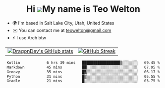 <div align="center">
  
# Hi ![](https://user-images.githubusercontent.com/18350557/176309783-0785949b-9127-417c-8b55-ab5a4333674e.gif)My name is Teo Welton
</div>

*   🌍  I'm based in Salt Lake City, Utah, United States
*   ✉️  You can contact me at [teowelton@gmail.com](mailto:teowelton@gmail.com)
*   ⚡  I use Arch btw

<div align="center">

|||
|:-------------------------:|:-------------------------:|
| [![DragonDev's GitHub stats](https://github-readme-stats.vercel.app/api?username=DragonDev07&bg_color=1e1e2e&text_color=cdd6f4&icon_color=cba6f7&title_color=94e2d5)](https://github.com/DragonDev07) | [![GitHub Streak](https://streak-stats.demolab.com?user=DragonDev07&theme=catppuccin-mocha)](https://git.io/streak-stats) |

<!--START_SECTION:waka-->

```txt
Kotlin            6 hrs 39 mins   █████████████████▒░░░░░░░   69.45 %
Markdown          45 mins         ██░░░░░░░░░░░░░░░░░░░░░░░   07.95 %
Groovy            35 mins         █▓░░░░░░░░░░░░░░░░░░░░░░░   06.17 %
Python            31 mins         █▒░░░░░░░░░░░░░░░░░░░░░░░   05.55 %
Gradle            21 mins         █░░░░░░░░░░░░░░░░░░░░░░░░   03.75 %
```

<!--END_SECTION:waka-->

</div>
